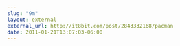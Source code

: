 ```yaml
---
slug: "9m"
layout: external
external_url: http://it8bit.com/post/2843332168/pacman
date: 2011-01-21T13:07:03-06:00
---
```

